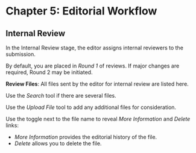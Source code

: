 # Chapter 5: Editorial Workflow
## Internal Review

In the Internal Review stage, the editor assigns internal reviewers to the submission.

By default, you are placed in *Round 1* of reviews. If major changes are required, Round 2 may be initiated.

**Review Files**: All files sent by the editor for internal review are listed here.

Use the *Search* tool if there are several files.

Use the *Upload File* tool to add any additional files for consideration.

Use the toggle next to the file name to reveal *More Information* and *Delete* links:

* *More Information* provides the editorial history of the file.
* *Delete* allows you to delete the file.

